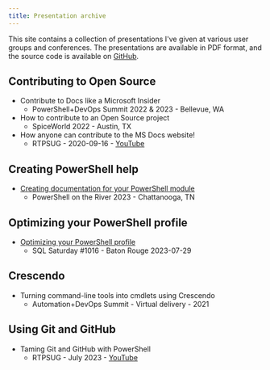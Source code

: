 ```yaml
---
title: Presentation archive
---
```

<!-- markdownlint-disable MD041 -->
This site contains a collection of presentations I've given at various user groups and conferences.
The presentations are available in PDF format, and the source code is available on
[GitHub](https://github.com/sdwheeler/presentations).

## Contributing to Open Source

- Contribute to Docs like a Microsoft Insider
  - PowerShell+DevOps Summit 2022 & 2023 - Bellevue, WA
- How to contribute to an Open Source project
  - SpiceWorld 2022 - Austin, TX
- How anyone can contribute to the MS Docs website!
  - RTPSUG - 2020-09-16 - [YouTube](https://www.youtube.com/watch?v=0_DEB61YOMc)

## Creating PowerShell help

- [Creating documentation for your PowerShell module](https://mikefrobbins.github.io/psdocs-how-to)
  - PowerShell on the River 2023 - Chattanooga, TN

## Optimizing your PowerShell profile

- [Optimizing your PowerShell profile](./optimizing-your-powershell-profile/)
  - SQL Saturday #1016 - Baton Rouge 2023-07-29

## Crescendo

- Turning command-line tools into cmdlets using Crescendo
  - Automation+DevOps Summit - Virtual delivery - 2021

## Using Git and GitHub

- Taming Git and GitHub with PowerShell
  - RTPSUG - July 2023 - [YouTube](https://www.youtube.com/watch?v=5TPR66fFrsQ)
